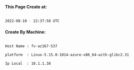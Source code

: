 
   
#### This Page Create at:

```bash

2022-08-10 - 22:37:58 UTC

```

#### Create By Machine:

```bash

Host Name : fv-az167-537

platform  : Linux-5.15.0-1014-azure-x86_64-with-glibc2.31

Ip Local  : 10.1.1.38

```

